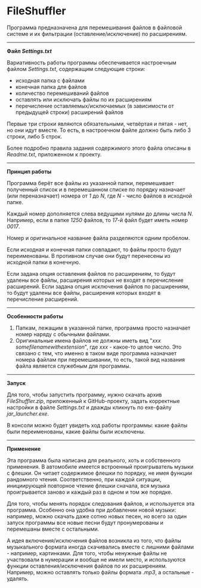 # FileShuffler
Программа предназначена для перемешивания файлов в файловой системе и их фильтрации (оставление/исключение) по расширениям.

_______

**Файл *Settings.txt***

Вариативность работы программы обеспечивается настроечным файлом *Settings.txt*, содержащим следующие строки:
- исходная папка с файлами
- конечная папка для файлов
- количество перемешиваний файлов
- оставлять или исключать файлы по их расширениям
- перечисление оставляемых/исключаемых (в зависимости от предыдущей строки) расширений файлов

Первые три строки являются обязательными, четвёртая и пятая - нет, но они идут вместе. То есть, в настроечном файле должно быть либо 3 строки, либо 5 строк.

Более подробно правила задания содержимого этого файла описаны в *Readme.txt*, приложенном к проекту.

_______

**Принцип работы**

Программа берёт все файлы из указанной папки, перемешивает полученный список и в перемешанном списке по порядку назначает (или переназначает) номера от *1* до *N*, где *N* - число файлов в исходной папке.

Каждый номер дополняется слева ведущими нулями до длины числа *N*. Например, если в папке *1250* файлов, то *17*-й файл будет иметь номер *0017*.

Номер и оригинальное название файла разделяются одним пробелом.

Если исходная и конечная папки совпадают, то файлы просто будут переименованы. В противном случае они будут перенесены из исходной папки в конечную.

Если задана опция оставления файлов по расширениям, то будут удалены все файлы, расширения которых не входят в перечисление расширений. Если задана опция исключения файлов по расширениям, то будут удалены все файлы, расширения которых входят в перечисление расширений.

_______

**Особенности работы**

1) Папкам, лежащим в указанной папке, программа просто назначает номер наряду с обычными файлами.
2) Оригинальные имена файлов не должны иметь вид "*xxx somefilenamewithextension*", где *xxx* - какое-то целое число. Это связано с тем, что именно в таком виде программа назначает номера файлам при перемешивании, то есть, такой вид названия файла является служебным для программы.

_______

**Запуск**

Для того, чтобы запустить программу, нужно скачать архив *FileShuffler.zip*, приложенный к GitHub-проекту, задать корректные настройки в файле *Settings.txt* и дважды кликнуть по exe-файлу *jar_launcher.exe*.

В консоли можно будет увидеть ход работы программы: какие файлы были переименованы, какие файлы были исключены.

_______

**Применение**

Эта программа была написана для реального, хоть и собственного применения. В автомобиле имеется встроенный проигрыватель музыки с флешки. Он читает содержимое флешки по порядку, не имея функции рандомного чтения.
Соответственно, при каждой ситуации, инициирующей повторное чтение флешки сначала, вся музыка проигрывается заново и каждый раз в одном и том же порядке.

Для того, чтобы менять порядок следования файлов, и используется эта программа. Особенно она удобна при добавлении новой музыки: например, можно скачать даже сотню новых песен, но всего за один запуск программы все новые песни будут пронумерованы и перемешаны вместе с
остальными.

А идея включения/исключения файлов возникла из того, что файлы музыкального формата иногда скачивались вместе с лишними файлами - например, картинками. Для того, чтобы ненужные файлы не участвовали в нумерации и вообще не имели место, и используются функции
оставления/исключения файлов по их расширениям. Например, можно оставлять только файлы формата *.mp3*, а остальные - удалять.
